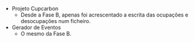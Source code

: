 - Projeto Cupcarbon
  - Desde a Fase B, apenas foi acrescentado a escrita das ocupações e desocupações num ficheiro.
- Gerador de Eventos
  - O mesmo da Fase B.
 
